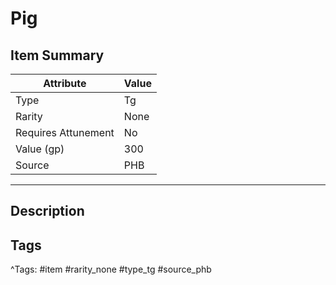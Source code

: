 # Pig

## Item Summary

| Attribute            | Value                        |
|----------------------|------------------------------|
| Type                 | Tg |
| Rarity               | None             |
| Requires Attunement  | No                |
| Value (gp)           | 300    |
| Source               | PHB |

---

## Description



## Tags

^Tags: #item #rarity_none #type_tg #source_phb